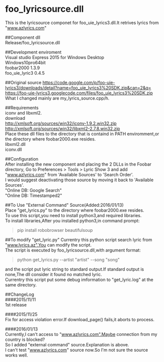 # foo_lyricsource.dll
This is the lyricsource componet for foo_uie_lyrics3.dll.It retrives lyrics from "www.azlyrics.com"  

##Component dll  
Release/foo_lyricsource.dll  

##Development enviroment  
Visual studio Express 2015 for Windows Desktop  
Windows10pro64bit  
foobar2000 1.3.9  
foo_uie_lyric3 0.4.5  

##Original source
https://code.google.com/p/foo-uie-lyrics3/downloads/detail?name=foo_uie_lyrics3%20SDK.zip&can=2&q=  
https://foo-uie-lyrics3.googlecode.com/files/foo_uie_lyrics3%20SDK.zip  
What I changed mainly are my_lyrics_source.cpp/h.  

##Requirements  
iconv and libxml2.  
download  
http://xmlsoft.org/sources/win32/iconv-1.9.2.win32.zip  
http://xmlsoft.org/sources/win32/libxml2-2.7.8.win32.zip  
Place these dll files to the directory that is containd in PATH enviromment,or the directory where foobar2000.exe resides.  
libxml2.dll  
iconv.dll  

##Configuration  
After installing the new component and placing the 2 DLLs in the Foobar directory, Go to Preferences > Tools > Lyric Show 3 and add "www.azlyrics.com" from 'Available Sources' to 'Search Order'.  
I would suggest deactivating those source by moving it back to 'Available Sources'.  
"Online DB: Google Search"  
"Online DB: Timestamped2"  

##To Use "External Command" Source(Added:2016/01/13)  
Place "get_lyrics.py" to the directory where foobar2000.exe resides.  
To use this script,you need to install python3,and required libraries.  
To install libraries,After you installed python3,in command prompt:  
>pip install robobrowser beautifulsoup

##To modify "get_lyric.py"
Currentry this python script search lyric from "www.lyrics.az".You can modify the script.  
The script is executed by foo_lyricsource.dll,with argument format:  
>python get_lyrics.py --artist "artist" --song "song"  

and the script put lyric string to standard output.If standard output is none,The dll consider it found no matched lyric.  
Currentry this script put some debug imformation to "get_lyric.log" at the same directory.

##ChangeLog  
####2015/11/11  
1st release  

####2015/11/25  
Fix for access violation error.If download_page() fails,it aborts to process.

####2016/01/13  
Currently,I can't access to "www.azlyrics.com".Maybe connection from my country is blocked?  
So I added "external command" source.Explanation is above.  
I can't test "www.azlyrics.com" source now.So I'm not sure the source works well.
